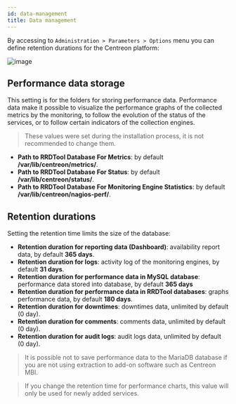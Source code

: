 ```yaml
---
id: data-management
title: Data management
---
```


By accessing to `Administration > Parameters > Options` menu you can define
retention durations for the Centreon platform:

![image](../assets/administration/data_retention.png)

## Performance data storage

This setting is for the folders for storing performance data. Performance data
make it possible to visualize the performance graphs of the collected metrics by
the monitoring, to follow the evolution of the status of the services, or to
follow certain indicators of the collection engines.

> These values were set during the installation process, it is not recommended to
> change them.

- **Path to RRDTool Database For Metrics**: by default
**/var/lib/centreon/metrics/**.
- **Path to RRDTool Database For Status**: by default
**/var/lib/centreon/status/**.
- **Path to RRDTool Database For Monitoring Engine Statistics**: by default
**/var/lib/centreon/nagios-perf/**.

## Retention durations

Setting the retention time limits the size of the database:

- **Retention duration for reporting data (Dashboard)**: availability report
data, by default **365 days**.
- **Retention duration for logs**: activity log of the monitoring engines, by
default **31 days**.
- **Retention duration for performance data in MySQL database**: performance
data stored into database, by default **365 days**
- **Retention duration for performance data in RRDTool databases**: graphs
performance data, by default **180 days**.
- **Retention duration for downtimes**: downtimes data, unlimited by default
(0 day).
- **Retention duration for comments**: comments data, unlimited by default (0
day).
- **Retention duration for audit logs**: audit logs data, unlimited by default
(0 day).

> It is possible not to save performance data to the MariaDB database if you are not
> using extraction to add-on software such as Centreon MBI.

> If you change the retention time for performance charts, this value will only be
> used for newly added services.
